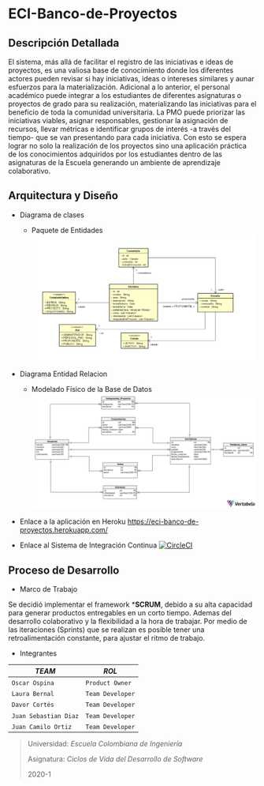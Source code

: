 # ECI-Banco-de-Proyectos

## Descripción Detallada

El sistema, más allá de facilitar el registro de las iniciativas e ideas de proyectos, es una valiosa base de conocimiento donde los diferentes actores pueden revisar si hay iniciativas, ideas o intereses similares y aunar esfuerzos para la materialización. Adicional a lo anterior, el personal académico puede integrar a los estudiantes de diferentes asignaturas o proyectos de grado para su realización, materializando las iniciativas para el beneficio de toda la comunidad universitaria. La PMO puede priorizar las iniciativas viables, asignar responsables, gestionar la asignación de recursos, llevar métricas e identificar grupos de interés -a través del tiempo- que se van presentando para cada iniciativa. Con esto se espera lograr no solo la realización de los proyectos sino una aplicación práctica de los conocimientos adquiridos por los estudiantes dentro de las asignaturas de la Escuela generando un ambiente de aprendizaje colaborativo.


## Arquitectura y Diseño


- Diagrama de clases
  + Paquete de Entidades
    ![](DClases.PNG)

- Diagrama Entidad Relacion
  + Modelado Físico de la Base de Datos
  ![](ER.png)
  
 - Enlace a la aplicación en Heroku
 https://eci-banco-de-proyectos.herokuapp.com/
 
 - Enlace al Sistema de Integración Continua
 [![CircleCI](https://circleci.com/gh/KubrikDevs/ECI-Banco-de-Proyectos.svg?style=svg)](https://circleci.com/gh/KubrikDevs/ECI-Banco-de-Proyectos)


## Proceso de Desarrollo 

- Marco de Trabajo

Se decidió implementar el framework ***SCRUM**, debido a su alta capacidad para generar productos entregables en un corto tiempo. Ademas del desarrollo colaborativo y la flexibilidad a la hora de trabajar. Por medio de las iteraciones (Sprints) que se realizan es posible tener una retroalimentación constante, para ajustar el ritmo de trabajo. 

- Integrantes

|   *TEAM*                      |        *ROL*                |
|-------------------------------|-----------------------------|
|`Oscar Ospina`                 |`Product Owner`              |
|`Laura Bernal`                 |`Team Developer`             |
|`Davor Cortés`                 |`Team Developer`             |
|`Juan Sebastian Diaz`          |`Team Developer`             |
|`Juan Camilo Ortiz`            |`Team Developer`             |




> Universidad: _Escuela Colombiana de Ingeniería_
>
> Asignatura:  _Ciclos de Vida del Desarrollo de Software_
>
> 2020-1

